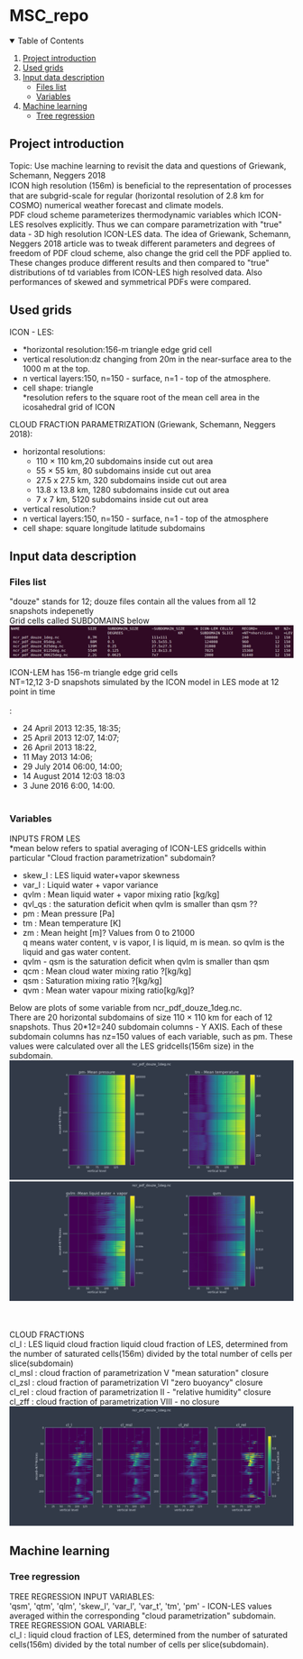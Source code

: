 # MSC_repo
<!-- TABLE OF CONTENTS -->
<details open="open">
  <summary>Table of Contents</summary>
  <ol>
    <li>
      <a href="#project-introduction">Project introduction</a>
    </li>
    <li>
      <a href="#used-grids">Used grids</a>
    </li>
    <li>
      <a href="#input-data-description">Input data description</a>
      <ul>
        <li><a href="#files-list">Files list</a></li>
      </ul>
      <ul>
        <li><a href="#variables">Variables</a></li>
      </ul>
    </li>
    <li>
      <a href="#machine-learning">Machine learning</a>
       <ul>
        <li><a href="#tree-regression">Tree regression</a></li>
      </ul>
    </li>
  </ol>
</details>




## Project introduction
Topic: Use machine learning to revisit the data and questions of Griewank, Schemann, Neggers 2018<br>
ICON high resolution (156m) is beneﬁcial to the representation of processes that are subgrid-scale for regular (horizontal resolution of 2.8 km for COSMO) numerical weather forecast and climate models.<br>
PDF cloud scheme parameterizes thermodynamic variables which ICON-LES resolves explicitly. Thus we can compare parametrization with "true" data - 3D high resolution ICON-LES data. The idea of Griewank, Schemann, Neggers 2018 article was to tweak different parameters and degrees of freedom of PDF cloud scheme, also change the grid cell the PDF applied to. These changes produce different results and then compared to "true" distributions of td variables from ICON-LES high resolved data. Also performances of skewed and symmetrical PDFs were compared.
## Used grids
 ICON - LES:<br>
- *horizontal resolution:156-m triangle edge grid cell
- vertical resolution:dz changing from 20m in the near-surface area to the 1000 m at the top. 
- n vertical layers:150, n=150 - surface, n=1 - top of the atmosphere.
- cell shape: triangle<br>
*resolution refers to the square root of the mean cell area in the icosahedral grid of ICON<br>

 CLOUD FRACTION PARAMETRIZATION (Griewank, Schemann, Neggers 2018):<br>
- horizontal resolutions:
  - 110 × 110 km,20 subdomains inside cut out area
  - 55 × 55 km, 80 subdomains inside cut out area
  - 27.5 x 27.5 km, 320 subdomains inside cut out area
  - 13.8 x 13.8 km, 1280 subdomains inside cut out area
  - 7 x 7 km, 5120 subdomains inside cut out area
- vertical resolution:?
- n vertical layers:150, n=150 - surface, n=1 - top of the atmosphere
- cell shape: square longitude latitude subdomains


## Input data description

### Files list
"douze" stands for 12; douze files contain all the values from all 12 snapshots indepenetly<br>
Grid cells called SUBDOMAINS below<br>
![alt text](https://github.com/Egor93/MSC_repo/blob/master/Files_list.png)


ICON-LEM has 156-m triangle edge grid cells<br>
NT=12,12 3-D snapshots simulated by the ICON model in LES mode at 12 point in time<br><br>:
- 24 April 2013  12:35, 18:35;<br>
- 25 April 2013 12:07, 14:07; <br>
- 26 April 2013 18:22, <br>
- 11 May 2013 14:06;<br>
- 29 July 2014 06:00, 14:00; <br>
- 14 August 2014 12:03 18:03 <br>
- 3 June 2016 6:00, 14:00.<br><br>

### Variables
INPUTS FROM LES <br>
*mean below refers to spatial averaging of ICON-LES gridcells within particular "Cloud fraction parametrization" subdomain? <br>
- skew_l : LES liquid water+vapor skewness
- var_l  : Liquid water + vapor variance
- qvlm   : Mean liquid water + vapor mixing ratio [kg/kg]
- qvl_qs : the saturation deficit when qvlm is smaller than qsm ??
- pm     : Mean pressure [Pa]
- tm     : Mean temperature [K]
- zm     : Mean height [m]? Values from 0 to 21000 <br>
q means water content, v is vapor, l is liquid, m is mean. so qvlm is the liquid and gas water content.<br>
- qvlm - qsm is the saturation deficit when qvlm is smaller than qsm 
- qcm    : Mean cloud water mixing ratio ?[kg/kg]
- qsm    : Saturation mixing ratio ?[kg/kg]
- qvm    : Mean water vapour mixing ratio[kg/kg]? 
  

Below are plots of some variable from ncr_pdf_douze_1deg.nc. <br>
There are 20 horizontal subdomains of size 110 × 110 km for each of 12 snapshots. Thus 20*12=240 subdomain columns - Y AXIS. Each of these subdomain columns has nz=150 values of each variable, such as pm. These values were calculated over all the LES gridcells(156m size) in the subdomain.
![alt text](https://github.com/Egor93/MSC_repo/blob/master/pm_tm_1degree.png)
![alt text](https://github.com/Egor93/MSC_repo/blob/master/qvm_1degree.png)

<br><br>
CLOUD FRACTIONS<br>
cl_l   : LES liquid cloud fraction liquid cloud fraction of LES, determined from the number of saturated cells(156m) divided by the total
number of cells per slice(subdomain)<br>
cl_msl : cloud fraction of parametrization V "mean saturation" closure<br>
cl_zsl : cloud fraction of parametrization VI "zero buoyancy" closure<br>
cl_rel : cloud fraction of parametrization II - "relative humidity" closure<br>
cl_zff : cloud fraction of parametrization VIII - no closure<br>
![alt text](https://github.com/Egor93/MSC_repo/blob/master/cl_l_1degree.png)


## Machine learning

### Tree regression
TREE REGRESSION INPUT VARIABLES:<br>
'qsm', 'qtm', 'qlm', 'skew_l', 'var_l', 'var_t', 'tm', 'pm' - ICON-LES values averaged within the corresponding "cloud parametrization" subdomain. <br>
TREE REGRESSION GOAL VARIABLE:<br>
cl_l   :  liquid cloud fraction of LES, determined from the number of saturated cells(156m) divided by the total
number of cells per slice(subdomain).<br>
